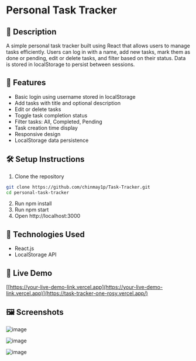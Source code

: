 # Personal Task Tracker

## 📖 Description
A simple personal task tracker built using React that allows users to manage tasks efficiently. Users can log in with a name, add new tasks, mark them as done or pending, edit or delete tasks, and filter based on their status. Data is stored in localStorage to persist between sessions.

## 🚀 Features
- Basic login using username stored in localStorage
- Add tasks with title and optional description
- Edit or delete tasks
- Toggle task completion status
- Filter tasks: All, Completed, Pending
- Task creation time display
- Responsive design
- LocalStorage data persistence

## 🛠 Setup Instructions
1. Clone the repository  
```bash
git clone https://github.com/chinmay1p/Task-Tracker.git
cd personal-task-tracker
```
2. Run npm install
3. Run npm start
4. Open http://localhost:3000

## 🧰 Technologies Used
- React.js
- LocalStorage API

## 🔗 Live Demo
[[https://your-live-demo-link.vercel.app](https://your-live-demo-link.vercel.app)](https://task-tracker-one-rosy.vercel.app/)

## 🖼 Screenshots

![image](https://github.com/user-attachments/assets/21f91bc3-1ef1-4a35-875a-23b8e8ae5c5e)

![image](https://github.com/user-attachments/assets/b0451b32-3c29-40f4-9f1e-b42b18f40d05)

![image](https://github.com/user-attachments/assets/e111c722-7bde-4fe2-818b-3b313a0114c0)


